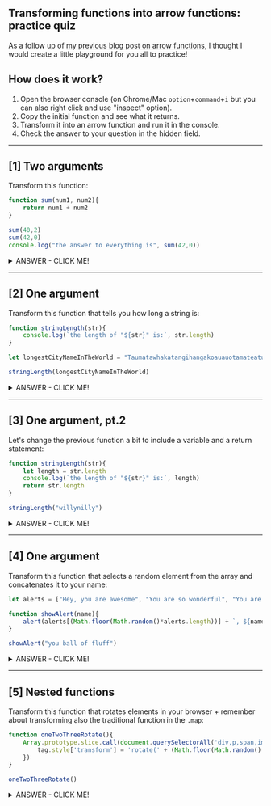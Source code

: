 ## Transforming functions into arrow functions: practice quiz

As a follow up of [my previous blog post on arrow functions](https://dev.to/sylwiavargas/arrow-functions-a-walkthrough-and-gotchas-4p4p), I thought I would create a little playground for you all to practice!

## How does it work? 
1. Open the browser console (on Chrome/Mac `option`+`command`+`i` but you can also right click and use "inspect" option).
2. Copy the initial function and see what it returns.
3. Transform it into an arrow function and run it in the console.
4. Check the answer to your question in the hidden field.

***

## [1] Two arguments

Transform this function:
```js
function sum(num1, num2){
    return num1 + num2
}

sum(40,2)
sum(42,0)
console.log("the answer to everything is", sum(42,0))
```

<details><summary>ANSWER - CLICK ME!</summary>

This is a possible answer:

```js
const sum = (num1, num2) => num1+num2
```
You need parenthesis around the arguments because there are more than one.
You don't need curly brackets or the `return` keyword because arrow functions give you an implicit return. 

However, this is also okay:
```js
const sum = (num1, num2) => {return num1+num2}
```

You can also use `let` but in that case your variable could be redefined later (which may cause bugs).
</details>

***

## [2] One argument

Transform this function that tells you how long a string is:

```js
function stringLength(str){
    console.log(`the length of "${str}" is:`, str.length)
}

let longestCityNameInTheWorld = "Taumatawhakatangihangakoauauotamateaturipukakapikimaungahoronukupokaiwhenuakitanatahu"

stringLength(longestCityNameInTheWorld)
```

<details><summary>ANSWER - CLICK ME!</summary>

This is a possible answer:

```js
const stringLength = str => console.log(`the length of "${str}" is:`, str.length)
```

Here you don't need parenthesis aroung the argument because it's just one (but you could have the parenthesis, no difference). 
You don't need curly brackets because it's just one line.
</details>

***

## [3] One argument, pt.2

Let's change the previous function a bit to include a variable and a return statement:

```js
function stringLength(str){
    let length = str.length
    console.log(`the length of "${str}" is:`, length)
    return str.length
}

stringLength("willynilly")
```

<details><summary>ANSWER - CLICK ME!</summary>

This is a possible answer:

```js
const stringLength = str => {
    let length = str.length
    console.log(`the length of "${str}" is:`, length)
    return str.length
}

stringLength("willynilly")
```

As you see, here you need an explicit return statement and curly brackets because it is a multiline function body.
</details>


***

## [4] One argument

Transform this function that selects a random element from the array and concatenates it to your name:

```js
let alerts = ["Hey, you are awesome", "You are so wonderful", "You are so huggable", "What a marvel you are", "You're so lovely", "You're so sweet that I'd think you're a sweet potato -- and I LOOOOVE POTATOES"]

function showAlert(name){    
    alert(alerts[(Math.floor(Math.random()*alerts.length))] + `, ${name}!`)
}

showAlert("you ball of fluff")
```

<details><summary>ANSWER - CLICK ME!</summary>

This is a possible answer:

```js
const showAlert = (name) => alert(alerts[(Math.floor(Math.random()*alerts.length))] + `, ${name}!`)
```

or:
```js
const showAlert = (name) => {return alert(alerts[(Math.floor(Math.random()*alerts.length))] + `, ${name}!`)}
```
</details>

***

## [5] Nested functions

Transform this function that rotates elements in your browser + remember about transforming also the traditional function in the `.map`:

```js
function oneTwoThreeRotate(){
    Array.prototype.slice.call(document.querySelectorAll('div,p,span,img,a,body')).map(function(tag){
        tag.style['transform'] = 'rotate(' + (Math.floor(Math.random() * 3) - 1) + 'deg)';
    })
}

oneTwoThreeRotate()
```

<details><summary>ANSWER - CLICK ME!</summary>

This is a possible answer:

```js
const oneTwoThreeRotate = () => {
    Array.prototype.slice.call( document.querySelectorAll('div,p,span,img,a,body')).map(tag => tag.style['transform'] = 'rotate(' + (Math.floor(Math.random() * 3) - 1) + 'deg)'
    )
}

oneTwoThreeRotate()
```

Here we need the curly brackets because we have a multiline method but we don't need a return statement because we are not returning anything.
</details>
